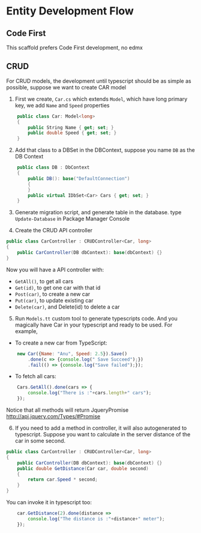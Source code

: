 ﻿# Entity Development Flow

## Code First

This scaffold prefers Code First development, no edmx

## CRUD

For CRUD models, the development until typescript should be as simple as possible, suppose we want to create CAR model

1. First we create, `Car.cs` which extends `Model`, which have long primary key, we add `Name` and `Speed` properties
```cs
    public class Car: Model<long>
    {
        public String Name { get; set; }
        public double Speed { get; set; }
    }
```
2. Add that class to a DBSet in the DBContext, suppose you name `DB` as the DB Context 
```cs
    public class DB : DbContext 
    {
        public DB(): base("DefaultConnection")
        { 
        }
        public virtual IDbSet<Car> Cars { get; set; }
    }
```

3. Generate migration script, and generate table in the database. type `Update-Database` in Package Manager Console

4. Create the CRUD API controller
```cs
public class CarController : CRUDController<Car, long>
{
    public CarController(DB dbContext): base(dbContext) {}
}
```
Now you will have a API controller with:
- `GetAll()`, to get all cars
- `Get(id)`, to get one car with that id
- `Post(car)`, to create a new car
- `Put(car)`, to update existing car
- `Delete(car)`, and Delete(id) to delete a car

5. Run `Models.tt` custom tool to generate typescripts code. And you magically have Car in your typescript and ready to be used. For example,
- To create a new car from TypeScript:
```javascript
    new Car({Name: "Anu", Speed: 2.5}).Save()
        .done(c => {console.log(" Save Succeed");})
        .fail(() => {console.log("Save failed");});
```
- To fetch all cars:
```javascript
    Cars.GetAll().done(cars => {
        console.log("There is :"+cars.length+" cars");
    });
```
Notice that all methods will return JqueryPromise http://api.jquery.com/Types/#Promise

6. If you need to add a method in controller, it will also autogenerated to typescript. Suppose you want to calculate in the server distance of the car in some second.
```cs
public class CarController : CRUDController<Car, long>
{
    public CarController(DB dbContext): base(dbContext) {}
    public double GetDistance(Car car, double second)
    {
        return car.Speed * second;
    }
}
```
You can invoke it in typescript too:
```javascript
    car.GetDistance(2).done(distance =>
        console.log("The distance is :"+distance+" meter");
    });
```